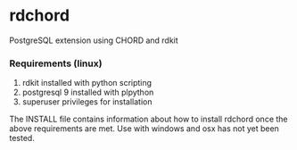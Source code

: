 rdchord
=======

PostgreSQL extension using CHORD and rdkit
<h3>Requirements (linux)</h3>
<ol>
<li>rdkit installed with python scripting
<li>postgresql 9 installed with plpython
<li>superuser privileges for installation
</ol>
The INSTALL file contains information about how to install rdchord
once the above requirements are met.   Use with windows and osx
has not yet been tested.
